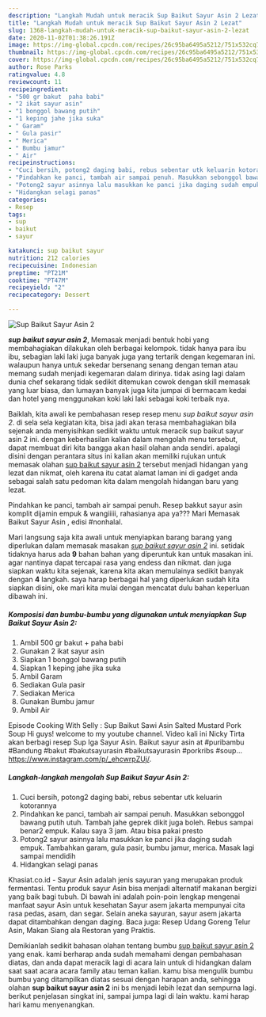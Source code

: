```yaml
---
description: "Langkah Mudah untuk meracik Sup Baikut Sayur Asin 2 Lezat"
title: "Langkah Mudah untuk meracik Sup Baikut Sayur Asin 2 Lezat"
slug: 1368-langkah-mudah-untuk-meracik-sup-baikut-sayur-asin-2-lezat
date: 2020-11-02T01:38:26.191Z
image: https://img-global.cpcdn.com/recipes/26c95ba6495a5212/751x532cq70/sup-baikut-sayur-asin-2-foto-resep-utama.jpg
thumbnail: https://img-global.cpcdn.com/recipes/26c95ba6495a5212/751x532cq70/sup-baikut-sayur-asin-2-foto-resep-utama.jpg
cover: https://img-global.cpcdn.com/recipes/26c95ba6495a5212/751x532cq70/sup-baikut-sayur-asin-2-foto-resep-utama.jpg
author: Rose Parks
ratingvalue: 4.8
reviewcount: 11
recipeingredient:
- "500 gr bakut  paha babi"
- "2 ikat sayur asin"
- "1 bonggol bawang putih"
- "1 keping jahe jika suka"
- " Garam"
- " Gula pasir"
- " Merica"
- " Bumbu jamur"
- " Air"
recipeinstructions:
- "Cuci bersih, potong2 daging babi, rebus sebentar utk keluarin kotorannya"
- "Pindahkan ke panci, tambah air sampai penuh. Masukkan sebonggol bawang putih utuh. Tambah jahe geprek dikit juga boleh. Rebus sampai benar2 empuk. Kalau saya 3 jam. Atau bisa pakai presto"
- "Potong2 sayur asinnya lalu masukkan ke panci jika daging sudah empuk. Tambahkan garam, gula pasir, bumbu jamur, merica. Masak lagi sampai mendidih"
- "Hidangkan selagi panas"
categories:
- Resep
tags:
- sup
- baikut
- sayur

katakunci: sup baikut sayur 
nutrition: 212 calories
recipecuisine: Indonesian
preptime: "PT21M"
cooktime: "PT47M"
recipeyield: "2"
recipecategory: Dessert

---
```



![Sup Baikut Sayur Asin 2](https://img-global.cpcdn.com/recipes/26c95ba6495a5212/751x532cq70/sup-baikut-sayur-asin-2-foto-resep-utama.jpg)

<b><i>sup baikut sayur asin 2</i></b>, Memasak menjadi bentuk hobi yang membahagiakan dilakukan oleh berbagai kelompok. tidak hanya para ibu ibu, sebagian laki laki juga banyak juga yang tertarik dengan kegemaran ini. walaupun hanya untuk sekedar bersenang senang dengan teman atau memang sudah menjadi kegemaran dalam dirinya. tidak asing lagi dalam dunia chef sekarang tidak sedikit ditemukan cowok dengan skill memasak yang luar biasa, dan lumayan banyak juga kita jumpai di bermacam kedai dan hotel yang menggunakan koki laki laki sebagai koki terbaik nya.

Baiklah, kita awali ke pembahasan resep resep menu <i>sup baikut sayur asin 2</i>. di sela sela kegiatan kita, bisa jadi akan terasa membahagiakan bila sejenak anda menyisihkan sedikit waktu untuk meracik sup baikut sayur asin 2 ini. dengan keberhasilan kalian dalam mengolah menu tersebut, dapat membuat diri kita bangga akan hasil olahan anda sendiri. apalagi disini dengan perantara situs ini kalian akan memiliki rujukan untuk memasak olahan <u>sup baikut sayur asin 2</u> tersebut menjadi hidangan yang lezat dan nikmat, oleh karena itu catat alamat laman ini di gadget anda sebagai salah satu pedoman kita dalam mengolah hidangan baru yang lezat.

Pindahkan ke panci, tambah air sampai penuh. Resep bakkut sayur asin komplit dijamin empuk &amp; wangiiiii, rahasianya apa ya??? Mari Memasak Baikut Sayur Asin , edisi #nonhalal.


Mari langsung saja kita awali untuk menyiapkan barang barang yang diperlukan dalam memasak masakan <u><i>sup baikut sayur asin 2</i></u> ini. setidak tidaknya harus ada <b>9</b> bahan bahan yang diperuntuk kan untuk masakan ini. agar nantinya dapat tercapai rasa yang endess dan nikmat. dan juga siapkan waktu kita sejenak, karena kita akan memulainya sedikit banyak dengan <b>4</b> langkah. saya harap berbagai hal yang diperlukan sudah kita siapkan disini, oke mari kita mulai dengan mencatat dulu bahan keperluan dibawah ini.

<!--inarticleads1-->

##### Komposisi dan bumbu-bumbu yang digunakan untuk menyiapkan Sup Baikut Sayur Asin 2:

1. Ambil 500 gr bakut + paha babi
1. Gunakan 2 ikat sayur asin
1. Siapkan 1 bonggol bawang putih
1. Siapkan 1 keping jahe jika suka
1. Ambil  Garam
1. Sediakan  Gula pasir
1. Sediakan  Merica
1. Gunakan  Bumbu jamur
1. Ambil  Air


Episode Cooking With Selly : Sup Baikut Sawi Asin Salted Mustard Pork Soup Hi guys! welcome to my youtube channel. Video kali ini Nicky Tirta akan berbagi resep Sup Iga Sayur Asin. Baikut sayur asin at #puribambu #Bandung #bakut #bakutsayurasin #baikutsayurasin #porkribs #soup… https://www.instagram.com/p/_ehcwrpZUj/. 

<!--inarticleads2-->

##### Langkah-langkah mengolah Sup Baikut Sayur Asin 2:

1. Cuci bersih, potong2 daging babi, rebus sebentar utk keluarin kotorannya
1. Pindahkan ke panci, tambah air sampai penuh. Masukkan sebonggol bawang putih utuh. Tambah jahe geprek dikit juga boleh. Rebus sampai benar2 empuk. Kalau saya 3 jam. Atau bisa pakai presto
1. Potong2 sayur asinnya lalu masukkan ke panci jika daging sudah empuk. Tambahkan garam, gula pasir, bumbu jamur, merica. Masak lagi sampai mendidih
1. Hidangkan selagi panas


Khasiat.co.id - Sayur Asin adalah jenis sayuran yang merupakan produk fermentasi. Tentu produk sayur Asin bisa menjadi alternatif makanan bergizi yang baik bagi tubuh. Di bawah ini adalah poin-poin lengkap mengenai manfaat sayur Asin untuk kesehatan Sayur asem jakarta mempunyai cita rasa pedas, asam, dan segar. Selain aneka sayuran, sayur asem jakarta dapat ditambahkan dengan daging. Baca juga: Resep Udang Goreng Telur Asin, Makan Siang ala Restoran yang Praktis. 

Demikianlah sedikit bahasan olahan tentang bumbu <u>sup baikut sayur asin 2</u> yang enak. kami berharap anda sudah memahami dengan pembahasan diatas, dan anda dapat meracik lagi di acara lain untuk di hidangkan dalam saat saat acara acara family atau teman kalian. kamu bisa mengulik bumbu bumbu yang ditampilkan diatas sesuai dengan harapan anda, sehingga olahan <b>sup baikut sayur asin 2</b> ini bs menjadi lebih lezat dan sempurna lagi. berikut penjelasan singkat ini, sampai jumpa lagi di lain waktu. kami harap hari kamu menyenangkan.
